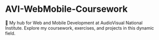 # AVI-WebMobile-Coursework
🚀 My hub for Web and Mobile Development at AudioVisual National Institute. Explore my coursework, exercises, and projects in this dynamic field.
